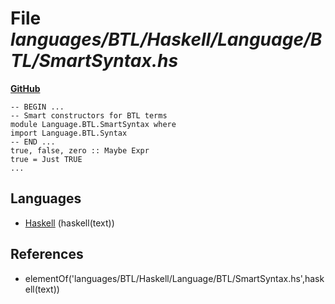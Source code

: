 # File _languages/BTL/Haskell/Language/BTL/SmartSyntax.hs_
**[GitHub](https://github.com/softlang/yas/blob/master/languages/BTL/Haskell/Language/BTL/SmartSyntax.hs)**
```
-- BEGIN ...
-- Smart constructors for BTL terms
module Language.BTL.SmartSyntax where
import Language.BTL.Syntax
-- END ...
true, false, zero :: Maybe Expr
true = Just TRUE
...
```

## Languages
* [Haskell](../languages/Haskell.md) (haskell(text))

## References
* elementOf('languages/BTL/Haskell/Language/BTL/SmartSyntax.hs',haskell(text))
